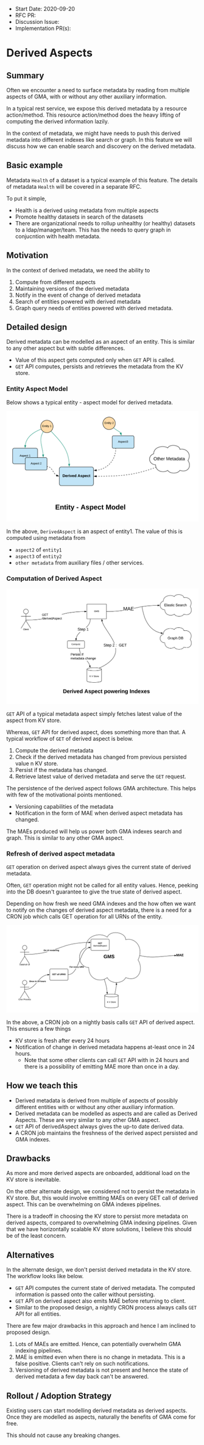 - Start Date: 2020-09-20
- RFC PR: 
- Discussion Issue: 
- Implementation PR(s):

# Derived Aspects

## Summary

Often we encounter a need to surface metadata by reading from multiple aspects of GMA, with or without any other auxiliary information. 

In a typical rest service, we expose this derived metadata by a resource action/method. This resource action/method does the heavy lifting of computing the derived information lazily. 

In the context of metadata, we might have needs to push this derived metadata into different indexes like search or graph.
In this feature we will discuss how we can enable search and discovery on the derived metadata. 

## Basic example

Metadata `Health` of a dataset is a typical example of this feature. The details of metadata `Health` will be covered in a separate RFC.

To put it simple,  
- Health is a derived using metadata from multiple aspects
- Promote healthy datasets in search of the datasets
- There are organizational needs to rollup unhealthy (or healthy) datasets to a ldap/manager/team. This has the needs to query graph in conjucntion with health metadata.

## Motivation
In the context of derived metadata, we need the ability to 
1. Compute from different aspects
2. Maintaining versions of the derived metadata 
3. Notify in the event of change of derived metadata
4. Search of entities powered with derived metadata
5. Graph query needs of entities powered with derived metadata.  

## Detailed design

Derived metadata can be modelled as an aspect of an entity. 
This is similar to any other aspect but with subtle differences.

- Value of this aspect gets computed only when `GET` API is called. 
- `GET` API computes, persists and retrieves the metadata from the KV store.

### Entity Aspect Model

Below shows a typical entity - aspect model for derived metadata. 

![Derived Aspect Entity Aspect Model](Entity-Aspect-Model.png)
 
In the above, `DerivedAspect` is an aspect of entity1. The value of this is computed using metadata from 
- `aspect2` of `entity1`
- `aspect3` of `entity2`
- `other metadata` from auxiliary files / other services.

### Computation of Derived Aspect
 ![Derived Aspect powering index](Powering-Indexes.png)

`GET` API of a typical metadata aspect simply fetches latest value of the aspect from KV store.

Whereas, `GET` API for derived aspect, does something more than that. A typical workflow of `GET` of derived aspect is below.
 
1. Compute the derived metadata
2. Check if the derived metadata has changed from previous persisted value n KV store.
3. Persist if the metadata has changed.
4. Retrieve latest value of derived metadata and serve the `GET` request.
  
The persistence of the derived aspect follows GMA architecture. This helps with few of the motivational points mentioned. 
- Versioning capabilities of the metadata 
- Notification in the form of MAE when derived aspect metadata has changed. 

The MAEs produced will help us power both GMA indexes search and graph. This is similar to any other GMA aspect. 

### Refresh of derived aspect metadata
`GET` operation on derived aspect always gives the current state of derived metadata. 

Often, `GET` operation might not be called for all entity values. Hence, peeking into the DB doesn't guarantee to give the true state of derived aspect.
   
Depending on how fresh we need GMA indexes and the how often we want to notify on the changes of derived aspect metadata, there is a need for a CRON job which calls GET operation for all URNs of the entity.  

 ![Backfill Derived Aspects](Backfill-Process.png)

In the above, a CRON job on a nightly basis calls `GET` API of derived aspect. This ensures a few things   
   - KV store is fresh after every 24 hours
   - Notification of change in derived metadata happens at-least once in 24 hours. 
       - Note that some other clients can call `GET` API with in 24 hours and there is a possibility of emitting MAE more than once in a day.

## How we teach this

- Derived metadata is derived from multiple of aspects of possibly different entities with or without any other auxiliary information.  
- Derived metadata can be modelled as aspects and are called as Derived Aspects. These are very similar to any other GMA aspect.
- `GET` API of derivedAspect always gives the up-to date derived data.
- A CRON job maintains the freshness of the derived aspect persisted and GMA indexes.

## Drawbacks
 
As more and more derived aspects are onboarded, additional load on the KV store is inevitable.  

On the other alternate design, we considered not to persist the metadata in KV store. But, this would involve emitting MAEs on every GET call of derived aspect. This can be overwhelming on GMA indexes pipelines.

There is a tradeoff in choosing the KV store to persist more metadata on derived aspects, compared to overwhelming GMA indexing pipelines. Given that we have horizontally scalable KV store solutions, I believe this should be of the least concern. 

## Alternatives

In the alternate design, we don't persist derived metadata in the KV store. The workflow looks like below. 

- `GET` API computes the current state of derived metadata. The computed information is passed onto the caller without persisting.  
- `GET` API on derived aspect also emits MAE before returning to client. 
- Similar to the proposed design, a nightly CRON process always calls `GET` API for all entities. 

There are few major drawbacks in this approach and hence I am inclined to proposed design. 
1. Lots of MAEs are emitted. Hence, can potentially overwhelm GMA indexing pipelines. 
2. MAE is emitted even when there is no change in metadata. This is a false positive. Clients can't rely on such notifications.
3. Versioning of derived metadata is not present and hence the state of derived metadata a few day back can't be answered.

## Rollout / Adoption Strategy
Existing users can start modelling derived metadata as derived aspects. Once they are modelled as aspects, naturally the benefits of GMA come for free. 

This should not cause any breaking changes.